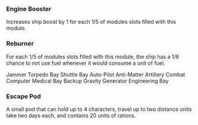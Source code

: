 ### Engine Booster
Increases ship boost by 1 for each 1/5 of modules slots filled with this module.
### Reburner
For each 1/5 of modules slots filled with this module, the ship has a 1/6 chance to not use fuel whenever it would consume a unit of fuel.

Jammer
Torpedo Bay
Shuttle Bay
Auto-Pilot
Anti-Matter Artillery
Combat Computer
Medical Bay
Backup Gravity Generator
Engineering Bay
### Escape Pod
A small pod that can hold up to 4 characters, travel up to two distance units take two days each, and contains 20 units of rations.